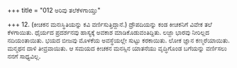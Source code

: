 +++
title = "012 ಅರಿವು ತಲೆಕೆಳಗಾಯ್ತು"

+++
12. (ಕೀಚಕನ ಮನಃಸ್ಥಿತಿಯನ್ನು ಕವಿ ವರ್ಣಿಸುತ್ತಿದ್ದಾನೆ.) ದ್ರೌಪದಿಯನ್ನು ಕಂಡ ಕೀಚಕನಿಗೆ ವಿವೇಕ ತಲೆ ಕೆಳಗಾಯಿತು. ಧೈರ್ಯದ ಪ್ರದರ್ಶನವು ಹಾಸ್ಯಕ್ಕೆ ಅವಕಾಶ ಮಾಡಿಕೊಡುವಂತಿದ್ದಿತು. ಲಜ್ಜಾ ಭಾರವು ನೀರಿಲ್ಲದ ನದಿಯಂತಾಯಿತು. ಭಯದ ಬೀಜವು ಮೊಳಕೆಯ ಅವಸ್ಥೆಯಲ್ಲೇ ಸುಟ್ಟು ಕರಕಾಯಿತು. ಲೋಕ ಜ್ಞಾನ ಕಣ್ಮರೆಯಾಯಿತು. ಮನ್ಮಥನ ದಾಳಿ ತೀವ್ರವಾಯಿತು. ಆ ಸಮಯದ ಕೀಚಕನ ಮನಸ್ಸಿನ ಯಾತನೆಯು ವೃದ್ಧಿಗೊಂಡ ಬಗೆಯನ್ನು ವರ್ಣಿಸಲು ನನಗೆ ಸಾಧ್ಯವಿಲ್ಲ.
